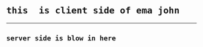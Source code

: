 # `this  is client side of ema john `
--------------------------------------------
## `server side is blow in here`